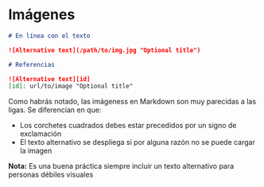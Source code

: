 # Imágenes

```markdown
# En línea con el texto

![Alternative text](/path/to/img.jpg "Optional title")

# Referencias

![Alternative text][id]
[id]: url/to/image "Optional title"
```

Como habrás notado,  las imágeness en Markdown son muy parecidas a las ligas. Se diferencían en que:

- Los corchetes cuadrados debes estar precedidos por un signo de exclamación
- El texto alternativo se despliega si por alguna razón no se puede cargar la imagen

**Nota:** Es una buena práctica siempre incluir un texto alternativo para personas débiles visuales
